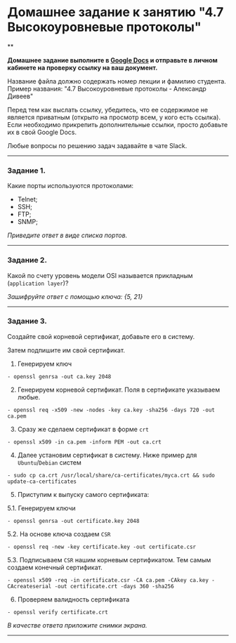 # Домашнее задание к занятию "4.7 Высокоуровневые протоколы"

**

**Домашнее задание выполните в [Google Docs](https://docs.google.com/) и отправьте в личном кабинете на проверку ссылку на ваш документ.**

Название файла должно содержать номер лекции и фамилию студента. Пример названия: "4.7 Высокоуровневые протоколы - Александр Дивеев"

Перед тем как выслать ссылку, убедитесь, что ее содержимое не является приватным (открыто на просмотр всем, у кого есть ссылка). Если необходимо прикрепить дополнительные ссылки, просто добавьте их в свой Google Docs.

Любые вопросы по решению задач задавайте в чате Slack.

------

### Задание 1.

Какие порты используются протоколами:
- Telnet;
- SSH;
- FTP;
- SNMP;

*Приведите ответ в виде списка портов.*

------

### Задание 2.

Какой по счету уровень модели OSI называется прикладным (`application layer`)?

*Зашифруйте ответ с помощью ключа: {5, 21}*


------

### Задание 3.

Создайте свой корневой сертификат, добавьте его в систему. 

Затем подпишите им свой сертификат.

1. Генерируем ключ

```
- openssl genrsa -out ca.key 2048
```

2. Генерируем корневой сертификат. Поля в сертификате указываем любые.

```
- openssl req -x509 -new -nodes -key ca.key -sha256 -days 720 -out ca.pem
```

3. Сразу же сделаем сертификат в форме `crt`

```
- openssl x509 -in ca.pem -inform PEM -out ca.crt
```

4. Далее установим сертификат в систему. Ниже пример для `Ubuntu`/`Debian` систем

```
- sudo cp ca.crt /usr/local/share/ca-certificates/myca.crt && sudo update-ca-certificates
```

5. Приступим к выпуску самого сертификата:

5.1. Генерируем ключи

```
- openssl genrsa -out certificate.key 2048
```

5.2. На основе ключа создаем `CSR`

```
- openssl req -new -key certificate.key -out certificate.csr
```

5.3. Подписываем `CSR` нашим корневым сертификатом. Тем самым создаем конечный сертификат.

```
- openssl x509 -req -in certificate.csr -CA ca.pem -CAkey ca.key -CAcreateserial -out certificate.crt -days 360 -sha256
```

6. Проверяем валидность сертификата

```
- openssl verify certificate.crt
```


*В качестве ответа приложите снимки экрана.*

------

